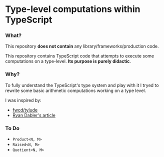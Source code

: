 # Type-level computations within TypeScript

### What?
This repository <b>does not contain</b> any library/frameworks/production code.

This repository contains TypeScript code that attempts to execute some computations on a type-level. <b>Its purpose is purely didactic</b>.

### Why?
To fully understand the TypeScript's type system and play with it I tryed to rewrite some basic arithmetic computations working on a type level.

I was inspired by:
- [fwcd/tylude](https://github.com/fwcd/tylude)
- [Ryan Dabler's article](https://itnext.io/implementing-arithmetic-within-typescripts-type-system-a1ef140a6f6f)

### To Do
- `Product<N, M>`
- `Raised<N, M>`
- `Quotient<N, M>`
